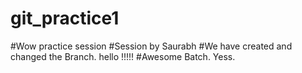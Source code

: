# git_practice1
#Wow
practice session
#Session by Saurabh
#We have created and changed the Branch.
hello !!!!!
#Awesome Batch.
Yess.
